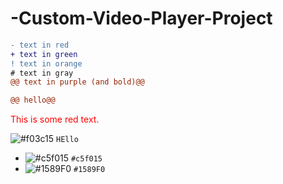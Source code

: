 # -Custom-Video-Player-Project

```diff
- text in red
+ text in green
! text in orange
# text in gray
@@ text in purple (and bold)@@

@@ hello@@
```

<p style='color:red'>This is some red text.</p>


![#f03c15](https://via.placeholder.com/15/f03c15/f03c15.png) `HEllo`
- ![#c5f015](https://via.placeholder.com/15/c5f015/c5f015.png) `#c5f015`
- ![#1589F0](https://via.placeholder.com/15/1589F0/1589F0.png) `#1589F0`
